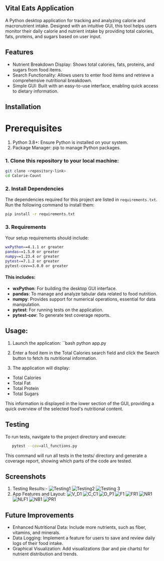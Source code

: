 ## Vital Eats Application
  A Python desktop application for tracking and analyzing calorie and macronutrient intake. Designed with an intuitive GUI, this tool helps users monitor their daily calorie and nutrient intake by providing total calories, fats, proteins, and sugars based on user input.

## Features
   - Nutrient Breakdown Display: Shows total calories, fats, proteins, and sugars from food items.
   - Search Functionality: Allows users to enter food items and retrieve a comprehensive nutritional breakdown.
   - Simple GUI: Built with an easy-to-use interface, enabling quick access to dietary information.

## Installation
 # Prerequisites
  1. Python 3.8+: Ensure Python is installed on your system.
  2. Package Manager: pip to manage Python packages.

 
### 1. Clone this repository to your local machine:

```bash
git clone <repository-link>
cd Calorie-Count
```

### 2. Install Dependencies
The dependencies required for this project are listed in `requirements.txt`. Run the following command to install them:

```bash
pip install -r requirements.txt
```

### 3. Requirements
Your setup requirements should include:

```bash
wxPython==4.1.1 or greater
pandas==1.5.0 or greater
numpy==1.23.4 or greater
pytest==7.1.2 or greater
pytest-cov==3.0.0 or greater
```

#### This includes:
- **wxPython**: For building the desktop GUI interface.
- **pandas**: To manage and analyze tabular data related to food nutrition.
- **numpy**: Provides support for numerical operations, essential for data manipulation.
- **pytest**: For running tests on the application.
- **pytest-cov**: To generate test coverage reports.



## Usage:
 1. Launch the application:
    ``bash
      python app.py
 2. Enter a food item in the Total Calories search field and click the Search button to fetch its nutritional information.

 3. The application will display:

   - Total Calories
   - Total Fat
   - Total Protein
   - Total Sugars

  This information is displayed in the lower section of the GUI, providing a quick overview of the selected food's nutritional content.
 

## Testing
To run tests, navigate to the project directory and execute:
```bash
   pytest --cov=all_functions.py
```
This command will run all tests in the tests/ directory and generate a coverage report, showing which parts of the code are tested.

## Screenshots
1. Testing Results:-
    ![Testing1](Coverage.png)
    ![Testing2](Unit_test-1.png)
    ![Testing 3](Branch_Coverage.png)
2. App Features and Layout:
    ![V_D1](Visual_Design.png)
    ![C_C1](Calorie_Count.png)
    ![D_P1](Diet_Plan.png)
    ![F1](Filtered_Foods.png)
    ![FR1](Filtered_Food_Results_Table.png)
    ![NR1](Nutrient_Range.png)
    ![NLF1](Nutrition_Level_Filter.png)
    ![NB1](Nutritional_Breakdown.png)
    ![PR1](Progress_Result.png)

## Future Improvements
   - Enhanced Nutritional Data: Include more nutrients, such as fiber, vitamins, and minerals.
   - Data Logging: Implement a feature for users to save and review daily logs of their food intake.
   - Graphical Visualization: Add visualizations (bar and pie charts) for nutrient distribution and trends.
